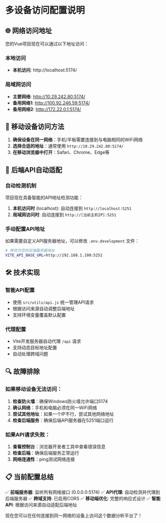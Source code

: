 # 多设备访问配置说明

## 🌐 网络访问地址

您的Vue项目现在可以通过以下地址访问：

### 本地访问
- **本机访问**: http://localhost:5174/

### 局域网访问 
- **主要网络**: http://10.29.242.80:5174/
- **备用网络1**: http://100.92.246.59:5174/
- **备用网络2**: http://172.22.0.1:5174/

## 📱 移动设备访问方法

1. **确保设备在同一网络**：手机/平板需要连接到与电脑相同的WiFi网络
2. **选择合适的地址**：通常使用 `http://10.29.242.80:5174/`
3. **在移动浏览器中打开**：Safari、Chrome、Edge等

## 🔧 后端API自动适配

### 自动检测机制
项目现在具备智能的API地址检测功能：

1. **本机访问时** (localhost): 自动连接到 `http://localhost:5251`
2. **局域网访问时**: 自动连接到 `http://[当前主机IP]:5251`

### 手动配置API地址

如果需要自定义API服务器地址，可以修改 `.env.development` 文件：

```bash
# 修改为您的后端服务器地址
VITE_API_BASE_URL=http://192.168.1.100:5251
```

## 🛠 技术实现

### 智能API配置
- 使用 `src/utils/api.js` 统一管理API请求
- 根据访问来源自动调整后端地址
- 支持环境变量覆盖默认配置

### 代理配置
- Vite开发服务器自动代理 `/api` 请求
- 支持动态目标地址配置
- 自动处理跨域问题

## 🔍 故障排除

### 如果移动设备无法访问：

1. **检查防火墙**：确保Windows防火墙允许端口5174
2. **确认网络**：手机和电脑必须在同一WiFi网络
3. **尝试其他地址**：如果一个IP不行，尝试其他网络地址
4. **检查后端服务**：确保后端API服务器在5251端口运行

### 如果API请求失败：

1. **查看控制台**：浏览器开发者工具中查看错误信息
2. **检查后端**：确保后端服务正常运行
3. **网络连通性**：ping测试网络连接

## 📋 当前配置总结

✅ **前端服务器**: 监听所有网络接口 (0.0.0.0:5174)
✅ **API代理**: 自动检测并代理到后端服务器
✅ **跨域支持**: 已启用CORS
✅ **移动端优化**: 完整的响应式设计
✅ **智能API**: 根据访问来源自动适配后端地址

现在您可以在任何连接到同一网络的设备上访问这个数据分析平台了！
